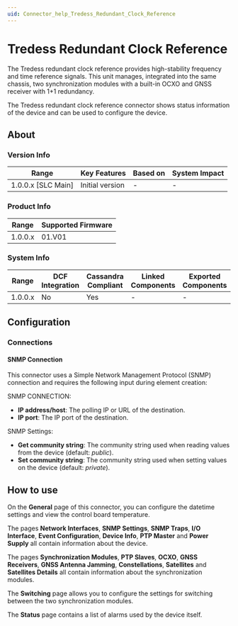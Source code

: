 ```yaml
---
uid: Connector_help_Tredess_Redundant_Clock_Reference
---
```


# Tredess Redundant Clock Reference

The Tredess redundant clock reference provides high-stability frequency and time reference signals. This unit manages, integrated into the same chassis, two synchronization modules with a built-in OCXO and GNSS receiver with 1+1 redundancy.

The Tredess redundant clock reference connector shows status information of the device and can be used to configure the device.

## About

### Version Info

| Range                | Key Features     | Based on     | System Impact     |
|----------------------|------------------|--------------|-------------------|
| 1.0.0.x \[SLC Main\] | Initial version  | \-           | \-                |

### Product Info

| Range     | Supported Firmware     |
|-----------|------------------------|
| 1.0.0.x   | 01.V01                 |

### System Info

| Range     | DCF Integration     | Cassandra Compliant     | Linked Components     | Exported Components     |
|-----------|---------------------|-------------------------|-----------------------|-------------------------|
| 1.0.0.x   | No                  | Yes                     | \-                    | \-                      |

## Configuration

### Connections

#### SNMP Connection

This connector uses a Simple Network Management Protocol (SNMP) connection and requires the following input during element creation:

SNMP CONNECTION:

- **IP address/host**: The polling IP or URL of the destination.
- **IP port**: The IP port of the destination.

SNMP Settings:

- **Get community string**: The community string used when reading values from the device (default: *public*).
- **Set community string**: The community string used when setting values on the device (default: *private*).

## How to use

On the **General** page of this connector, you can configure the datetime settings and view the control board temperature.

The pages **Network Interfaces**, **SNMP Settings**, **SNMP Traps**, **I/O Interface**, **Event Configuration**, **Device Info**, **PTP Master** and **Power Supply** all contain information about the device.

The pages **Synchronization Modules**, **PTP Slaves**, **OCXO**, **GNSS Receivers**, **GNSS Antenna Jamming**, **Constellations**, **Satellites** and **Satellites Details** all contain information about the synchronization modules.

The **Switching** page allows you to configure the settings for switching between the two synchronization modules.

The **Status** page contains a list of alarms used by the device itself.
